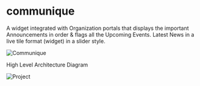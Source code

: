 # communique
A widget integrated with Organization portals that displays the important Announcements in order &amp; flags all the Upcoming Events. Latest News in a live tile format (widget) in a slider style.

![Communique](https://github.com/Mr-Saikiran/communique/assets/20139599/334743cd-58c1-49b4-a356-bd8991a4c5d1)


High Level Architecture Diagram

![Project](https://github.com/Mr-Saikiran/communique/assets/20139599/3a0f7cf5-fd5a-4610-bd6d-bc07949e689a)

